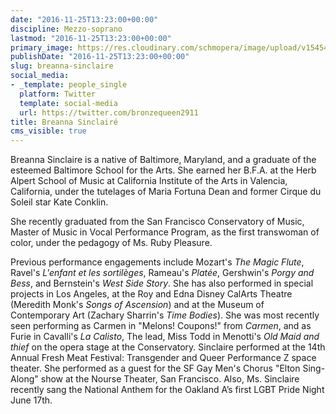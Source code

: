 ```yaml
---
date: "2016-11-25T13:23:00+00:00"
discipline: Mezzo-soprano
lastmod: "2016-11-25T13:23:00+00:00"
primary_image: https://res.cloudinary.com/schmopera/image/upload/v1545409169/media/webhook-uploads/1480080154071/2016-11-24---Breanna-Sinclaire.jpg.jpg
publishDate: "2016-11-25T13:23:00+00:00"
slug: breanna-sinclaire
social_media:
- _template: people_single
  platform: Twitter
  template: social-media
  url: https://twitter.com/bronzequeen2911
title: Breanna Sinclairé
cms_visible: true
---
```


Breanna Sinclaire is a native of Baltimore, Maryland, and a graduate of the esteemed Baltimore School for the Arts. She earned her B.F.A. at the Herb Alpert School of Music at California Institute of the Arts in Valencia, California, under the tutelages of Maria Fortuna Dean and former Cirque du Soleil star Kate Conklin.

She recently graduated from the San Francisco Conservatory of Music, Master of Music in Vocal Performance Program, as the first transwoman of color, under the pedagogy of Ms. Ruby Pleasure.

Previous performance engagements include Mozart's *The Magic Flute*, Ravel's *L'enfant et les sortilèges*, Rameau's *Platée*, Gershwin's *Porgy and Bess*, and Bernstein's *West Side Story*. She has also performed in special projects in Los Angeles, at the Roy and Edna Disney CalArts Theatre (Meredith Monk's *Songs of Ascension*) and at the Museum of Contemporary Art (Zachary Sharrin's *Time Bodies*). She was most recently seen performing as Carmen in "Melons! Coupons!" from *Carmen*, and as Furie in Cavalli's *La Calisto*, The lead, Miss Todd in Menotti's *Old Maid and thief* on the opera stage at the Conservatory. Sinclaire performed at the 14th Annual Fresh Meat Festival: Transgender and Queer Performance Z space theater. She performed as a guest for the SF Gay Men's Chorus "Elton Sing-Along" show at the Nourse Theater, San Francisco. Also, Ms. Sinclaire recently sang the National Anthem for the Oakland A’s first LGBT Pride Night June 17th.
